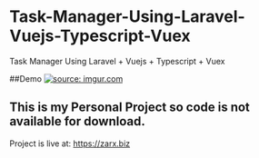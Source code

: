 # Task-Manager-Using-Laravel-Vuejs-Typescript-Vuex
Task Manager Using Laravel + Vuejs + Typescript + Vuex



##Demo
<a href="https://imgur.com/eRk5X8a"><img src="https://imgur.com/eRk5X8a.gif" title="source: imgur.com" /></a>



## This is my Personal Project so code is not available for download.

Project is live at: https://zarx.biz

